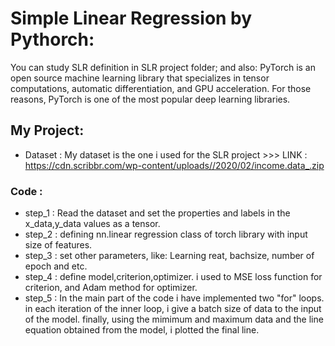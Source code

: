 # Simple Linear Regression by Pythorch:
You can study SLR definition in SLR project folder; and also:
PyTorch is an open source machine learning library that specializes in tensor computations, automatic differentiation, and GPU acceleration. For those reasons, PyTorch is one of the most popular deep learning libraries.

## My Project:
* Dataset : My dataset is the one i used for the SLR project >>> LINK : https://cdn.scribbr.com/wp-content/uploads//2020/02/income.data_.zip
### Code :
* step_1 : Read the dataset and set the properties and labels in the x_data,y_data values as a tensor. 
* step_2 : defining nn.linear regression class of torch library with  input size of features.
* step_3 : set other parameters, like: Learning reat, bachsize, number of epoch and etc.
* step_4 : define model,criterion,optimizer. i used to MSE loss function for criterion, and Adam method for optimizer.
* step_5 : In the main part of the code i have implemented two "for" loops. in each iteration of the inner loop, i give a batch size of data to the input of the model. finally, using the mimimum and maximum data and the line equation obtained from the model, i plotted the final line.